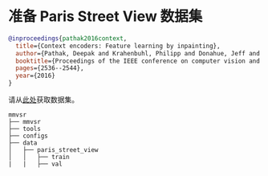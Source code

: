 # 准备 Paris Street View 数据集

<!-- [DATASET] -->

```bibtex
@inproceedings{pathak2016context,
  title={Context encoders: Feature learning by inpainting},
  author={Pathak, Deepak and Krahenbuhl, Philipp and Donahue, Jeff and Darrell, Trevor and Efros, Alexei A},
  booktitle={Proceedings of the IEEE conference on computer vision and pattern recognition},
  pages={2536--2544},
  year={2016}
}
```

请从[此处](https://github.com/pathak22/context-encoder/issues/24)获取数据集。

```text
mmvsr
├── mmvsr
├── tools
├── configs
├── data
│   ├── paris_street_view
│   │   ├── train
|   |   ├── val

```
